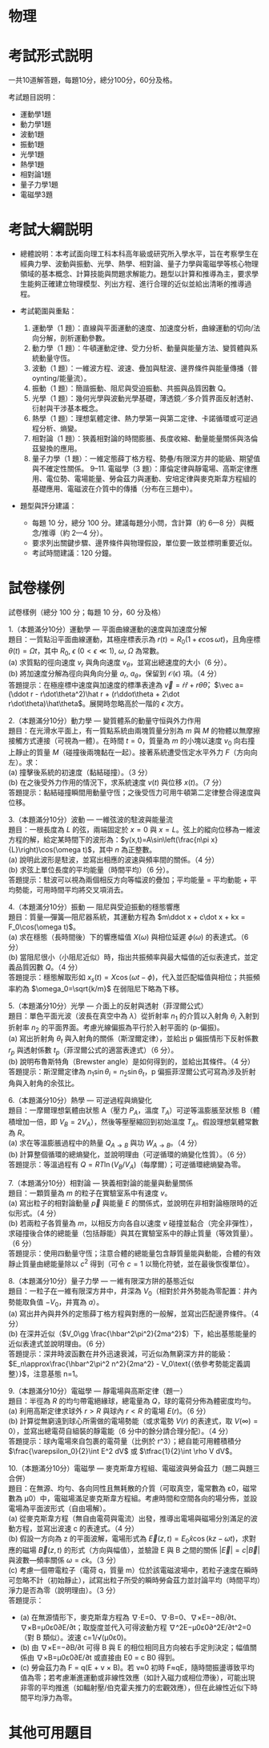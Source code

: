 # 物理

<!-- toc -->

# 考試形式説明

一共10道解答題，每題10分，總分100分，60分及格。

考試題目説明：
- 運動學1題
- 動力學1題
- 波動1題
- 振動1題
- 光學1題
- 熱學1題
- 相對論1題
- 量子力學1題
- 電磁學3題

# 考試大綱説明

- 總體說明：本考試面向理工科本科高年級或研究所入學水平，旨在考察學生在經典力學、波動與振動、光學、熱學、相對論、量子力學與電磁學等核心物理領域的基本概念、計算技能與問題求解能力。題型以計算和推導為主，要求學生能夠正確建立物理模型、列出方程、進行合理的近似並給出清晰的推導過程。
- 考試範圍與重點：
  1. 運動學（1 題）：直線與平面運動的速度、加速度分析，曲線運動的切向/法向分解，剖析運動參數。
  2. 動力學（1 題）：牛頓運動定律、受力分析、動量與能量方法、變質體與系統動量守恆。
  3. 波動（1 題）：一維波方程、波速、疊加與駐波、邊界條件與能量傳播（普oynting/能量流）。
  4. 振動（1 題）：簡諧振動、阻尼與受迫振動、共振與品質因數 Q。
  5. 光學（1 題）：幾何光學與波動光學基礎，薄透鏡／多介質界面反射透射、衍射與干涉基本概念。
  6. 熱學（1 題）：理想氣體定律、熱力學第一與第二定律、卡諾循環或可逆過程分析、熵變。
  7. 相對論（1 題）：狹義相對論的時間膨脹、長度收縮、動量能量關係與洛倫茲變換的應用。
  8. 量子力學（1 題）：一維定態薛丁格方程、勢壘/有限深方井的能級、期望值與不確定性關係。
  9–11. 電磁學（3 題）：庫倫定律與靜電場、高斯定律應用、電位勢、電場能量、勞侖茲力與運動、安培定律與麥克斯韋方程組的基礎應用、電磁波在介質中的傳播（分布在三題中）。

- 題型與評分建議：
  - 每題 10 分，總分 100 分。建議每題分小問，含計算（約 6—8 分）與概念/推導（約 2—4 分）。
  - 要求列出關鍵步驟、邊界條件與物理假設，單位要一致並標明重要近似。
  - 考試時間建議：120 分鐘。

# 試卷樣例

試卷樣例（總分 100 分；每題 10 分，60 分及格）

1.（本題滿分10分）運動學 — 平面曲線運動的速度與加速度分解  
   題目：一質點沿平面曲線運動，其極座標表示為 $r(t)=R_0(1+\epsilon\cos\omega t)$，且角座標 $\theta(t)=\Omega t$，其中 $R_0,\ \epsilon\ (0<\epsilon\ll1),\ \omega,\ \Omega$ 為常數。  
   (a) 求質點的徑向速度 $v_r$ 與角向速度 $v_\theta$，並寫出總速度的大小（6 分）。  
   (b) 將加速度分解為徑向與角向分量 $a_r,\ a_\theta$，保留到 $\mathcal{O}(\epsilon)$ 項。（4 分）  
   答題提示：在極座標中速度與加速度的標準表達為 $\vec v=\dot r\hat r + r\dot\theta\hat\theta$，$\vec a=(\ddot r - r\dot\theta^2)\hat r + (r\ddot\theta + 2\dot r\dot\theta)\hat\theta$。展開時忽略高於一階的 $\epsilon$ 次方。

2.（本題滿分10分）動力學 — 變質體系的動量守恒與外力作用  
   題目：在光滑水平面上，有一質點系統由兩塊質量分別為 $m$ 與 $M$ 的物體以無摩擦接觸方式連接（可視為一體）。在時間 $t=0$，質量為 $m$ 的小塊以速度 $v_0$ 向右撞上靜止的質量 $M$（碰撞後兩塊黏在一起）。接著系統遭受恆定水平外力 $F$（方向向左）。求：  
   (a) 撞擊後系統的初速度（黏結碰撞）。（3 分）  
   (b) 在之後受外力作用的情況下，求系統速度 $v(t)$ 與位移 $x(t)$。（7 分）  
   答題提示：黏結碰撞瞬間用動量守恆；之後受恆力可用牛頓第二定律整合得速度與位移。

3.（本題滿分10分）波動 — 一維弦波的駐波與能量流  
   題目：一根長度為 $L$ 的弦，兩端固定於 $x=0$ 與 $x=L$。弦上的縱向位移為一維波方程的解，給定某時間下的波形為：$y(x,t)=A\sin\left(\frac{n\pi x}{L}\right)\cos(\omega t)$，其中 $n$ 為正整數。  
   (a) 說明此波形是駐波，並寫出相應的波速與頻率間的關係。（4 分）  
   (b) 求弦上單位長度的平均能量（時間平均）（6 分）。  
   答題提示：駐波可以視為兩個相反方向等幅波的疊加；平均能量 = 平均動能 + 平均勢能，可用時間平均將交叉項消去。

4.（本題滿分10分）振動 — 阻尼與受迫振動的穩態響應  
   題目：質量—彈簧—阻尼器系統，其運動方程為 $m\ddot x + c\dot x + kx = F_0\cos(\omega t)$。  
   (a) 求在穩態（長時間後）下的響應幅值 $X(\omega)$ 與相位延遲 $\phi(\omega)$ 的表達式。（6 分）  
   (b) 當阻尼很小（小阻尼近似）時，指出共振頻率與最大幅值的近似表達式，並定義品質因數 $Q$。（4 分）  
   答題提示：穩態解取形如 $x_s(t)=X\cos(\omega t-\phi)$，代入並匹配幅值與相位；共振頻率約為 $\omega_0=\sqrt{k/m}$ 在弱阻尼下略為下移。

5.（本題滿分10分）光學 — 介面上的反射與透射（菲涅爾公式）  
   題目：單色平面光波（波長在真空中為 $\lambda$）從折射率 $n_1$ 的介質以入射角 $\theta_i$ 入射到折射率 $n_2$ 的平面界面。考慮光線偏振為平行於入射平面的 (p-偏振)。  
   (a) 寫出折射角 $\theta_t$ 與入射角的關係（斯涅爾定律），並給出 p 偏振情形下反射係數 $r_p$ 與透射係數 $t_p$（菲涅爾公式的適當表達式）（6 分）。  
   (b) 說明布魯斯特角（Brewster angle）是如何得到的，並給出其條件。（4 分）  
   答題提示：斯涅爾定律為 $n_1\sin\theta_i=n_2\sin\theta_t$，p 偏振菲涅爾公式可寫為涉及折射角與入射角的余弦比。

6.（本題滿分10分）熱學 — 可逆過程與熵變化  
   題目：一摩爾理想氣體由狀態 A（壓力 $P_A$，溫度 $T_A$）可逆等溫膨脹至狀態 B（體積增加一倍，即 $V_B=2V_A$），然後等壓壓縮回到初始溫度 $T_A$。假設理想氣體常數為 $R$。  
   (a) 求在等溫膨脹過程中的熱量 $Q_{A\to B}$ 與功 $W_{A\to B}$。（4 分）  
   (b) 計算整個循環的總熵變化，並說明理由（可逆循環的熵變化性質）。（6 分）  
   答題提示：等溫過程有 $Q=RT\ln(V_B/V_A)$（每摩爾）；可逆循環總熵變為零。

7.（本題滿分10分）相對論 — 狹義相對論的能量與動量關係  
   題目：一顆質量為 $m$ 的粒子在實驗室系中有速度 $v$。  
   (a) 寫出粒子的相對論動量 $\vec p$ 與能量 $E$ 的關係式，並說明在非相對論極限時的近似形式。（4 分）  
   (b) 若兩粒子各質量為 $m$，以相反方向各自以速度 $v$ 碰撞並黏合（完全非彈性），求碰撞後合体的總能量（包括靜能）與其在實驗室系中的靜止質量（等效質量）。（6 分）  
   答題提示：使用四動量守恆；注意合體的總能量包含靜質量能與動能，合體的有效靜止質量由總能量除以 $c^2$ 得到（可令 $c=1$ 以簡化符號，並在最後恢復單位）。

8.（本題滿分10分）量子力學 — 一維有限深方阱的基態近似  
   題目：一粒子在一維有限深方井中，井深為 $V_0$（相對於井外勢能為零配置：井內勢能取負值 $-V_0$，井寬為 $a$）。  
   (a) 寫出井內與井外的定態薛丁格方程與對應的一般解，並寫出匹配邊界條件。（4 分）  
   (b) 在深井近似（$V_0\gg \frac{\hbar^2\pi^2}{2ma^2}$）下，給出基態能量的近似表達式並說明理由。（6 分）  
   答題提示：深井時波函數在井外迅速衰減，可近似為無窮深方井的能級：$E_n\approx\frac{\hbar^2\pi^2 n^2}{2ma^2} - V_0\text{（依參考勢能定義調整）}$，注意基態 n=1。

9.（本題滿分10分）電磁學 — 靜電場與高斯定律（題一）  
   題目：半徑為 $R$ 的均勻帶電絕緣球，總電量為 $Q$，球的電荷分佈為體密度均勻。  
   (a) 利用高斯定律求球外 $r>R$ 與球內 $r<R$ 的電場 $E(r)$。（6 分）  
   (b) 計算從無窮遠到球心所需做的電場勢能（或求電勢 $V(r)$ 的表達式，取 $V(\infty)=0$），並寫出總電荷自組裝的靜電能（6 分中的餘分請合理分配）。（4 分）  
   答題提示：球內電場來自包裹的電荷量（比例於 r^3）；總自能可用體積積分 $\frac{\varepsilon_0}{2}\int E^2 dV$ 或 $\tfrac{1}{2}\int \rho V dV$。

10.（本題滿分10分）電磁學 — 麥克斯韋方程組、電磁波與勞侖茲力（題二與題三合併）  
   題目：在無源、均勻、各向同性且無耗散的介質（可取真空，電常數為 ε0，磁常數為 μ0）中，電磁場滿足麥克斯韋方程組。考慮時間和空間各向的場分佈，並設電場為平面波形式（自由場解）。  
   (a) 從麥克斯韋方程（無自由電荷與電流）出發，推導出電場與磁場分別滿足的波動方程，並寫出波速 c 的表達式。（4 分）  
   (b) 假設一方向為 z 的平面波解，電場形式為 $\vec E(z,t)=E_0\hat x\cos(kz-\omega t)$，求對應的磁場 $\vec B(z,t)$ 的形式（方向與幅值），並驗證 E 與 B 之間的關係 $|\vec E|=c|\vec B|$ 與波數—頻率關係 $\omega=ck$。（3 分）  
   (c) 考慮一個帶電粒子（電荷 q，質量 m）位於該電磁波場中，若粒子速度在瞬時可忽略不計（初始靜止），試寫出粒子所受的瞬時勞侖茲力並討論平均（時間平均）淨力是否為零（說明理由）。（3 分）  
   答題提示：  
   - (a) 在無源情形下，麥克斯韋方程為 ∇·E=0、∇·B=0、∇×E=−∂B/∂t、∇×B=μ0ε0∂E/∂t；取旋度並代入可得波動方程 ∇^2E−μ0ε0∂^2E/∂t^2=0（對 B 類似）。波速 c=1/√(μ0ε0)。  
   - (b) 由 ∇×E=−∂B/∂t 可得 B 與 E 的相位相同且方向被右手定則決定；幅值關係由 ∇×B=μ0ε0∂E/∂t 或直接由 E0 = c B0 得到。  
   - (c) 勞侖茲力為 F = q(E + v × B)。若 v≈0 初時 F≈qE，隨時間振盪導致平均值為零；若考慮漸進運動或非線性效應（如計入磁力或相位滯後），可能出現非零的平均推進（如輻射壓/伯克霍夫推力的宏觀效應），但在此線性近似下時間平均淨力為零。

# 其他可用題目


